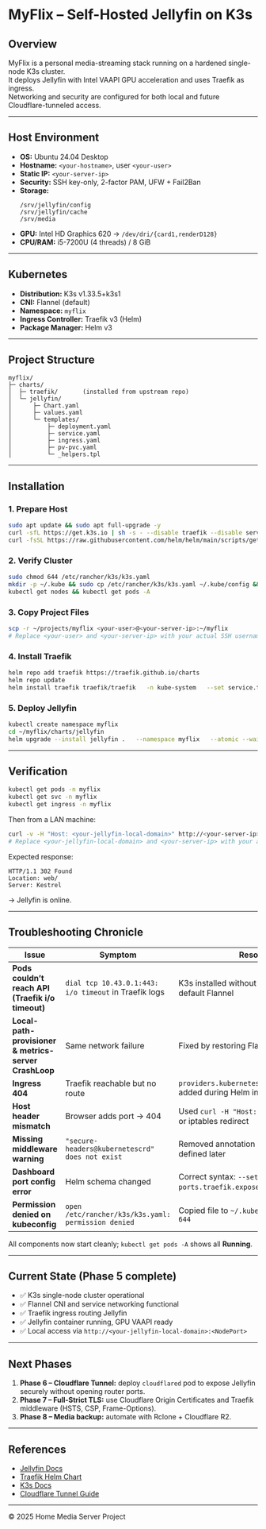 # MyFlix – Self-Hosted Jellyfin on K3s

## Overview

MyFlix is a personal media-streaming stack running on a hardened single-node K3s cluster.  
It deploys Jellyfin with Intel VAAPI GPU acceleration and uses Traefik as ingress.  
Networking and security are configured for both local and future Cloudflare-tunneled access.

---

## Host Environment

- **OS:** Ubuntu 24.04 Desktop
- **Hostname:** `<your-hostname>`, user `<your-user>`
- **Static IP:** `<your-server-ip>`
- **Security:** SSH key-only, 2-factor PAM, UFW + Fail2Ban
- **Storage:**
  ```
  /srv/jellyfin/config
  /srv/jellyfin/cache
  /srv/media
  ```
- **GPU:** Intel HD Graphics 620 → `/dev/dri/{card1,renderD128}`
- **CPU/RAM:** i5-7200U (4 threads) / 8 GiB

---

## Kubernetes

- **Distribution:** K3s v1.33.5+k3s1
- **CNI:** Flannel (default)
- **Namespace:** `myflix`
- **Ingress Controller:** Traefik v3 (Helm)
- **Package Manager:** Helm v3

---

## Project Structure

```
myflix/
├─ charts/
│  ├─ traefik/       (installed from upstream repo)
│  └─ jellyfin/
│      ├─ Chart.yaml
│      ├─ values.yaml
│      └─ templates/
│          ├─ deployment.yaml
│          ├─ service.yaml
│          ├─ ingress.yaml
│          ├─ pv-pvc.yaml
│          └─ _helpers.tpl
```

---

## Installation

### 1. Prepare Host

```bash
sudo apt update && sudo apt full-upgrade -y
curl -sfL https://get.k3s.io | sh -s - --disable traefik --disable servicelb
curl -fsSL https://raw.githubusercontent.com/helm/helm/main/scripts/get-helm-3 | bash
```

### 2. Verify Cluster

```bash
sudo chmod 644 /etc/rancher/k3s/k3s.yaml
mkdir -p ~/.kube && sudo cp /etc/rancher/k3s/k3s.yaml ~/.kube/config && sudo chown $USER:$USER ~/.kube/config
kubectl get nodes && kubectl get pods -A
```

### 3. Copy Project Files

```bash
scp -r ~/projects/myflix <your-user>@<your-server-ip>:~/myflix
# Replace <your-user> and <your-server-ip> with your actual SSH username and server IP or hostname
```

### 4. Install Traefik

```bash
helm repo add traefik https://traefik.github.io/charts
helm repo update
helm install traefik traefik/traefik   -n kube-system   --set service.type=NodePort   --set providers.kubernetesIngress.enabled=true   --set ingressClass.enabled=true   --set ingressClass.isDefaultClass=true
```

### 5. Deploy Jellyfin

```bash
kubectl create namespace myflix
cd ~/myflix/charts/jellyfin
helm upgrade --install jellyfin .   --namespace myflix   --atomic --wait --timeout 5m
```

---

## Verification

```bash
kubectl get pods -n myflix
kubectl get svc -n myflix
kubectl get ingress -n myflix
```

Then from a LAN machine:

```bash
curl -v -H "Host: <your-jellyfin-local-domain>" http://<your-server-ip>:<Traefik-NodePort>
# Replace <your-jellyfin-local-domain> and <your-server-ip> with your actual values
```

Expected response:

```
HTTP/1.1 302 Found
Location: web/
Server: Kestrel
```

→ Jellyfin is online.

---

## Troubleshooting Chronicle

| Issue                                                 | Symptom                                               | Resolution                                                           |
| ----------------------------------------------------- | ----------------------------------------------------- | -------------------------------------------------------------------- |
| **Pods couldn’t reach API (Traefik i/o timeout)**     | `dial tcp 10.43.0.1:443: i/o timeout` in Traefik logs | K3s installed without CNI; reinstalled with default Flannel          |
| **Local-path-provisioner & metrics-server CrashLoop** | Same network failure                                  | Fixed by restoring Flannel networking                                |
| **Ingress 404**                                       | Traefik reachable but no route                        | `providers.kubernetesIngress.enabled=true` added during Helm install |
| **Host header mismatch**                              | Browser adds port → 404                               | Used `curl -H "Host: jellyfin.local.lan"` or iptables redirect       |
| **Missing middleware warning**                        | `"secure-headers@kubernetescrd" does not exist`       | Removed annotation until middleware is defined later                 |
| **Dashboard port config error**                       | Helm schema changed                                   | Correct syntax: `--set ports.traefik.expose.enabled=true` etc.       |
| **Permission denied on kubeconfig**                   | `open /etc/rancher/k3s/k3s.yaml: permission denied`   | Copied file to `~/.kube/config` with `chmod 644`                     |

All components now start cleanly; `kubectl get pods -A` shows all **Running**.

---

## Current State (Phase 5 complete)

- ✅ K3s single-node cluster operational
- ✅ Flannel CNI and service networking functional
- ✅ Traefik ingress routing Jellyfin
- ✅ Jellyfin container running, GPU VAAPI ready
- ✅ Local access via `http://<your-jellyfin-local-domain>:<NodePort>`

---

## Next Phases

1. **Phase 6 – Cloudflare Tunnel:** deploy `cloudflared` pod to expose Jellyfin securely without opening router ports.
2. **Phase 7 – Full-Strict TLS:** use Cloudflare Origin Certificates and Traefik middleware (HSTS, CSP, Frame-Options).
3. **Phase 8 – Media backup:** automate with Rclone + Cloudflare R2.

---

## References

- [Jellyfin Docs](https://jellyfin.org/docs/general/installation/container/)
- [Traefik Helm Chart](https://artifacthub.io/packages/helm/traefik/traefik)
- [K3s Docs](https://docs.k3s.io/)
- [Cloudflare Tunnel Guide](https://developers.cloudflare.com/cloudflare-one/connections/connect-apps/)

---

© 2025 Home Media Server Project
